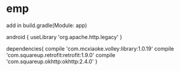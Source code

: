 # emp


add in build.gradle(Module: app)

android {
        useLibrary 'org.apache.http.legacy'
    }
    
    
    
   dependencies{
   compile 'com.mcxiaoke.volley:library:1.0.19'
    compile 'com.squareup.retrofit:retrofit:1.9.0'
    compile 'com.squareup.okhttp:okhttp:2.4.0'
    }
